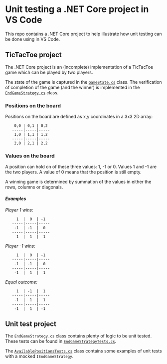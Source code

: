# Unit testing a .NET Core project in VS Code

This repo contains a .NET Core project to help illustrate how unit testing can be done using in VS Code.

## TicTacToe project

The .NET Core project is an (incomplete) implementation of a TicTacToe game which can be played by two players. 

The state of the game is captured in the [`GameState.cs`](TicTacToe\GameState.cs) class. The verification of completion of the game (and the winner) is implemented in the [`EndGameStrategy.cs`](TicTacToe\EndGameStrategy.cs) class.

### Positions on the board

Positions on the board are defined as x,y coordinates in a 3x3 2D array:
    
```
    0,0 | 0,1 | 0,2
   -----|-----|-----
    1,0 | 1,1 | 1,2
   -----|-----|-----
    2,0 | 2,1 | 2,2
``` 

### Values on the board

A position can hold on of these three values: 1, -1 or 0.
Values 1 and -1 are the two players.
A value of 0 means that the position is still empty.

A winning game is determined by summation of the values in either the rows, columns or diagonals.

#### _Examples_ 

_Player 1 wins:_
``` 
     1  |  0  | -1
   -----|-----|-----
    -1  | -1  |  0
   -----|-----|-----
     1  |  1  |  1 
```

_Player -1 wins:_
``` 
     1  |  0  | -1
   -----|-----|-----
    -1  | -1  |  0
   -----|-----|-----
    -1  |  1  |  1 
```

_Equal outcome:_
``` 
     1  | -1  |  1
   -----|-----|-----
    -1  |  1  |  1
   -----|-----|-----
    -1  |  1  | -1 
```

## Unit test project

The `EndGameStrategy.cs` class contains plenty of logic to be unit tested. These tests can be found in [`EndGameStrategyTests.cs`](TicTacToe.Tests\EndGameStrategyTests.cs).

The [`AvailablePositionsTests.cs`](TicTacToe.Tests\AvailablePositionsTests.cs) class contains some examples of unit tests with a mocked `IEndGameStrategy`.